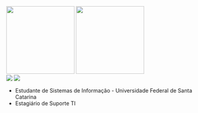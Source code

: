 <img height="180em" src="https://github-readme-stats.vercel.app/api?username=lukasresgalla&show_icons=true&theme=tokyonight&include_all_commits=true&count_private=true"/>
<img height="180em" src="https://github-readme-stats.vercel.app/api/top-langs/?username=lukasresgalla&layout=compact&langs_count=6&theme=tokyonight"/>

<div> 
  <a href="https://www.instagram.com/resgalla/" target="_blank"><img src="https://img.shields.io/badge/-Instagram-%23E4405F?style=for-the-badge&logo=instagram&logoColor=white" target="_blank"></a>
  <a href="https://www.linkedin.com/in/lukasresgalla/" target="_blank"><img src="https://img.shields.io/badge/-LinkedIn-%230077B5?style=for-the-badge&logo=linkedin&logoColor=white" target="_blank"></a> 
</div>

- Estudante de Sistemas de Informação - Universidade Federal de Santa Catarina
- Estagiário de Suporte TI 
